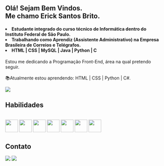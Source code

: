 ## Olá! Sejam Bem Vindos.<br>Me chamo Erick Santos Brito.

<div>
<h4><li>Estudante integrado do curso técnico de Informática dentro do Instituto Federal de São Paulo.
<li>Trabalhando como Aprendiz (Assistente Administrativo) na Empresa Brasileira de Correios e Telégrafos. <br>
<li>HTML | CSS | MySQL | Java | Python | C </h4>
 
Estou me dedicando a Programação Front-End, área na qual pretendo seguir.<br>
<br>📚Atualmente estou aprendendo: HTML | CSS | Python | C#.<br> 

<div>
<img height:"180em" src="https://github-readme-stats.vercel.app/api?username=ericksntz"/>
 </div>
  
 ## Habilidades
 
  <div style="display: inline_block"> <br>
    <img align: "center" height="40" width="40" src="https://cdn.jsdelivr.net/gh/devicons/devicon/icons/html5/html5-original.svg" />
    <img align: "center" height="40" width="40" src="https://cdn.jsdelivr.net/gh/devicons/devicon/icons/css3/css3-original.svg" />
    <img align: "center" height="40" width="40" src="https://cdn.jsdelivr.net/gh/devicons/devicon/icons/python/python-original.svg" />
    <img align: "center" height="40" width="40" src="https://cdn.jsdelivr.net/gh/devicons/devicon/icons/c/c-original.svg" />
    <img align: "center" height="40" width="40" src="https://cdn.jsdelivr.net/gh/devicons/devicon/icons/csharp/csharp-original.svg" />
    <img align: "center" height="40" width="40" src="https://cdn.jsdelivr.net/gh/devicons/devicon/icons/mysql/mysql-original.svg" />
    <img align: "center" height="40" width="40" src="https://cdn.jsdelivr.net/gh/devicons/devicon/icons/figma/figma-original.svg" />
          
  </div>
 
 ## Contato
 
 <div>
  <a href="https://www.linkedin.com/in/erick-santos-brito/"> <img src ="https://img.shields.io/badge/LinkedIn-0077B5?style=for-the-badge&logo=linkedin&logoColor=white"></a>
   <a href="mailto:erickbrito@outlook.com.br"> <img src="https://img.shields.io/badge/Microsoft_Outlook-0078D4?style=for-the-badge&logo=microsoft-outlook&logoColor=white"> </a>
   
  <div>
